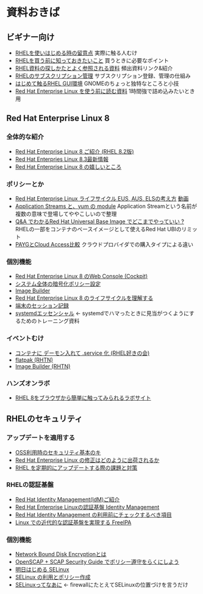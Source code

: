 # 資料おきば

## ビギナー向け
* [RHELを使いはじめる時の留意点](./Presentation/RHEL/beginner/rhel-atfirst.pdf) 実際に触る人むけ
* [RHELを買う前に知っておきたいこと](./Presentation/RHEL/beginner/rhel-prebuy.pdf) 買うときに必要なポイント
* [RHEL資料の探しかたとよく参照される資料](./Presentation/RHEL/beginner/rhel-references.pdf) 頻出資料リンク&紹介
* [RHELのサブスクリプション管理](./Presentation/RHEL/beginner/rhel-subscription.pdf) サブスクリプション登録、管理の仕組み
* [はじめて触るRHEL GUI環境](./Presentation/RHEL/rhel_gui.pdf) GNOMEのちょっと独特なところと小技
* [Red Hat Enterprise Linux を使う前に読む資料](./Presentation/bootcamp/rhel-tt.pdf)  1時間強で詰め込みたいとき用

## Red Hat Enterprise Linux 8

### 全体的な紹介
* [Red Hat Enterprise Linux 8 ご紹介 (RHEL 8.2版)](./Presentation/RHEL8/rhel8_summary_82.pdf)
* [Red Hat Enterpries Linux 8.3最新情報](./Presentation/RHEL8/RHEL%208.3最新情報.pdf)
* [Red Hat Enterprise Linux 8 の嬉しいところ](./Presentation/RHEL8/rhel8_for_whom.pdf)

### ポリシーとか
* [Red Hat Enterprise Linux ライフサイクル EUS, AUS, ELSの考え方](./Presentation/RHEL8/rhel-lifecycle.pdf)  [動画](https://www.youtube.com/watch?v=aDNvSxgEw60)
* [Application Streams と、yum の module](./Presentation/RHEL8/appstream_and_module_and_scl.pdf) Application Streamという名前が複数の意味で登場してややこしいので整理
* [Q&A でわかるRed Hat Universal Base Image でどこまでやっていい ?](./Presentation/RHEL8/ubi_faq.pdf) RHELの一部をコンテナのベースイメージとして使えるRed Hat UBIのリミット
* [PAYGとCloud Access比較](./Presentation/RHEL/PAYGとCloud%20Access比較.pdf) クラウドプロバイダでの購入タイプによる違い


### 個別機能
* [Red Hat Enterprise Linux 8 のWeb Console (Cockpit)](./Presentation/RHEL8/cockpit-all.pdf)
* [システム全体の暗号化ポリシー設定](./Presentation/RHEL8/crypto-policies.pdf)
* [Image Builder](./Presentation/RHEL8/imagebuilder.pdf)
* [Red Hat Enterprise Linux 8 のライフサイクルを理解する](./Presentation/RHEL8/rhel8lifecycle.pdf)
* [端末のセッション記録](./Presentation/RHEL8/tlog.pdf)
* [systemdエッセンシャル](./Presentation/RHEL8/systemd/systemd.pdf) ← systemdでハマったときに見当がつくようにするためのトレーニング資料

### イベントむけ
* [コンテナに デーモン入れて .service 化 (RHEL好きの会)](./Presentation/RHEL8/container_service.pdf)
* [flatpak (RHTN)](./Presentation/RHEL8/RHTN/flatpak.pdf)
* [Image Builder (RHTN)](./Presentation/RHEL8/RHTN/imagebuilder.pdf)

### ハンズオンラボ
* [RHEL 8をブラウザから簡単に触ってみられるラボサイト](https://sites.google.com/view/explore-rhel8)

## RHELのセキュリティ
### アップデートを適用する
* [OSS利用時のセキュリティ基本のキ](./Presentation/Security/oss_secure.pdf)
* [Red Hat Enterprise Linux の修正はどのように出荷されるか](./Presentation/Security/rhel-updates-knowledge.pdf)
* [RHEL を定期的にアップデートする際の課題と対策](./Presentation/Security/update_solutions.pdf)

### RHELの認証基盤
* [Red Hat Identity Management(IdM)ご紹介](./Presentation/IdM/idm_sales.pdf)
* [Red Hat Enterprise Linuxの認証基盤 Identity Management](./Presentation/IdM/idm_intro.pdf)
* [Red Hat Identity Management の利用前にチェックするべき項目](./Presentation/IdM/idm_checklist.pdf)
* [Linux での近代的な認証基盤を実現する FreeIPA](./Presentation/IdM/freeipa_1hour.pdf)

### 個別機能
* [Network Bound Disk Encryptionとは](./Presentation/Security/NBDE.pdf)
* [OpenSCAP + SCAP Security Guide でポリシー遵守をらくにしよう](./Presentation/Security/openscap.pdf)
* [明日はじめる SELinux](./Presentation/SELinux/hajimeru_selinux.pdf)
* [SELinux の利用とポリシー作成](./Presentation/SELinux/selinux_useage_and_policy.pdf)
* [SELinuxってなあに](./Presentation/SELinux/selinux_intro.pdf) ← firewallにたとえてSELinuxの位置づけを言うだけ
